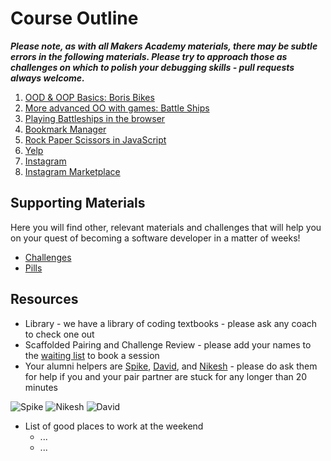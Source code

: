 # Course Outline

***Please note, as with all Makers Academy materials, there may be subtle errors in the following materials.  Please try to approach those as challenges on which to polish your debugging skills - pull requests always welcome.***

1. [OOD & OOP Basics: Boris Bikes](https://github.com/makersacademy/course/blob/master/boris_bikes.md)
2. [More advanced OO with games: Battle Ships](https://github.com/makersacademy/course/blob/master/battle_ships.md)
3. [Playing Battleships in the browser](https://github.com/makersacademy/course/blob/master/battle_ships_web.md)
4. [Bookmark Manager](https://github.com/makersacademy/course/blob/master/bookmark_manager.md)
5. [Rock Paper Scissors in JavaScript](https://github.com/makersacademy/course/blob/master/rock_paper_scissors.md)
6. [Yelp](https://github.com/makersacademy/course/blob/master/yelp.md)
7. [Instagram](https://github.com/makersacademy/course/blob/master/instagram.md)
8. [Instagram Marketplace](https://github.com/makersacademy/course/blob/master/instagram-marketplace.md)

## Supporting Materials

Here you will find other, relevant materials and challenges that will help you on your quest of becoming a software developer in a matter of weeks!

- [Challenges](https://github.com/makersacademy/course/blob/master/challenges/challenges.md)
- [Pills](https://github.com/makersacademy/course/blob/master/pills.md)

## Resources

- Library - we have a library of coding textbooks - please ask any coach to check one out
- Scaffolded Pairing and Challenge Review - please add your names to the [waiting list](https://github.com/makersacademy/course/wiki/Scaffolded-Pairing-Schedule-(includes-Challenge-Review)) to book a session
- Your alumni helpers are [Spike](https://github.com/spike01), [David](https://github.com/gypsydave5), and [Nikesh](https://github.com/nikeshashar) - please do ask them for help if you and your pair partner are stuck for any longer than 20 minutes

![Spike](https://avatars3.githubusercontent.com/u/7307631?v=3&s=128) ![Nikesh](https://avatars2.githubusercontent.com/u/7963753?v=3&s=128) ![David](https://avatars0.githubusercontent.com/u/5469544?v=3&s=128)

- List of good places to work at the weekend
  - ...
  - ...

